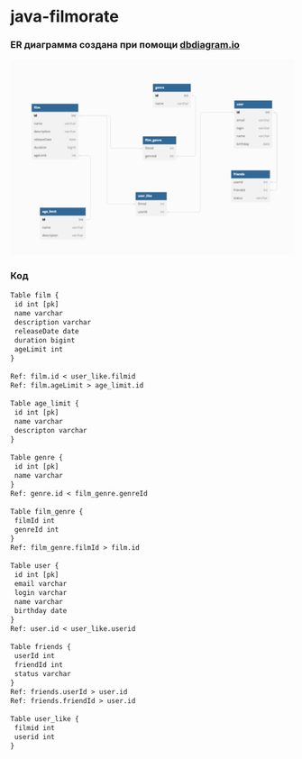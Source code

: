 # java-filmorate

### ER диаграмма создана при помощи [dbdiagram.io](https://dbdiagram.io/) ###

![This is a scheme](src/main/resources/imgScheme.png "Схема БД")


### Код ###
```
Table film {
 id int [pk]
 name varchar
 description varchar
 releaseDate date
 duration bigint
 ageLimit int
}

Ref: film.id < user_like.filmid
Ref: film.ageLimit > age_limit.id

Table age_limit {
 id int [pk]
 name varchar
 descripton varchar
}

Table genre {
 id int [pk]
 name varchar
}
Ref: genre.id < film_genre.genreId

Table film_genre {
 filmId int 
 genreId int
}
Ref: film_genre.filmId > film.id

Table user {
 id int [pk]
 email varchar
 login varchar
 name varchar
 birthday date
}
Ref: user.id < user_like.userid

Table friends {
 userId int 
 friendId int 
 status varchar
}
Ref: friends.userId > user.id
Ref: friends.friendId > user.id

Table user_like {
 filmid int 
 userid int 
}


```